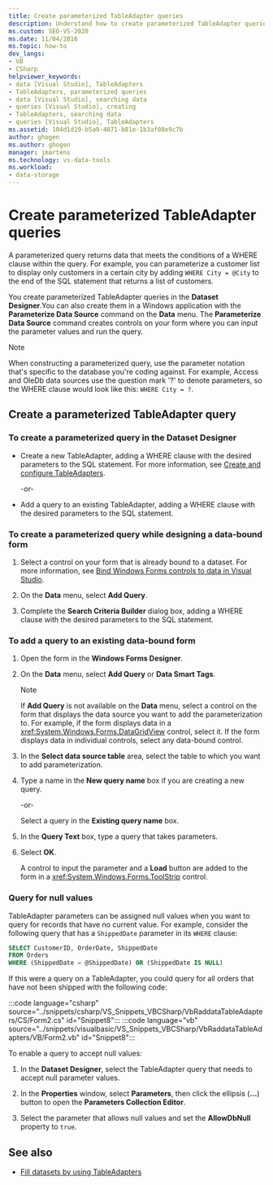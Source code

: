 ```yaml
---
title: Create parameterized TableAdapter queries
description: Understand how to create parameterized TableAdapter queries. A parameterized query returns data that meets the conditions of a WHERE clause within the query.
ms.custom: SEO-VS-2020
ms.date: 11/04/2016
ms.topic: how-to
dev_langs:
- VB
- CSharp
helpviewer_keywords:
- data [Visual Studio], TableAdapters
- TableAdapters, parameterized queries
- data [Visual Studio], searching data
- queries [Visual Studio], creating
- TableAdapters, searching data
- queries [Visual Studio], TableAdapters
ms.assetid: 104d1d19-b5a9-4071-b81e-1b3af08e9c7b
author: ghogen
ms.author: ghogen
manager: jmartens
ms.technology: vs-data-tools
ms.workload:
- data-storage
---
```

# Create parameterized TableAdapter queries

A parameterized query returns data that meets the conditions of a WHERE clause within the query. For example, you can parameterize a customer list to display only customers in a certain city by adding `WHERE City = @City` to the end of the SQL statement that returns a list of customers.

You create parameterized TableAdapter queries in the **Dataset Designer**.You can also create them in a Windows application with the **Parameterize Data Source** command on the **Data** menu. The **Parameterize Data Source** command  creates controls on your form where you can input the parameter values and run the query.

> [!NOTE]
> When constructing a parameterized query, use the parameter notation that's specific to the database you're coding against. For example, Access and OleDb data sources use the question mark '?' to denote parameters, so the WHERE clause would look like this: `WHERE City = ?`.

## Create a parameterized TableAdapter query

### To create a parameterized query in the Dataset Designer

- Create a new TableAdapter, adding a WHERE clause with the desired parameters to the SQL statement. For more information, see [Create and configure TableAdapters](../data-tools/create-and-configure-tableadapters.md).

     -or-

- Add a query to an existing TableAdapter, adding a WHERE clause with the desired parameters to the SQL statement.

### To create a parameterized query while designing a data-bound form

1. Select a control on your form that is already bound to a dataset. For more information, see [Bind Windows Forms controls to data in Visual Studio](../data-tools/bind-windows-forms-controls-to-data-in-visual-studio.md).

2. On the **Data** menu, select **Add Query**.

3. Complete the **Search Criteria Builder** dialog box, adding a WHERE clause with the desired parameters to the SQL statement.

### To add a query to an existing data-bound form

1. Open the form in the **Windows Forms Designer**.

2. On the **Data** menu, select **Add Query** or **Data Smart Tags**.

    > [!NOTE]
    > If **Add Query** is not available on the **Data** menu, select a control on the form that displays the data source you want to add the parameterization to. For example, if the form displays data in a <xref:System.Windows.Forms.DataGridView> control, select it. If the form displays data in individual controls, select any data-bound control.

3. In the **Select data source table** area, select the table to which you want to add parameterization.

4. Type a name in the **New query name** box if you are creating a new query.

     -or-

     Select a query in the **Existing query name** box.

5. In the **Query Text** box, type a query that takes parameters.

6. Select **OK**.

     A control to input the parameter and a **Load** button are added to the form in a <xref:System.Windows.Forms.ToolStrip> control.

### Query for null values

TableAdapter parameters can be assigned null values when you want to query for records that have no current value. For example, consider the following query that has a `ShippedDate` parameter in its `WHERE` clause:

```sql
SELECT CustomerID, OrderDate, ShippedDate
FROM Orders
WHERE (ShippedDate = @ShippedDate) OR (ShippedDate IS NULL)
```

If this were a query on a TableAdapter, you could query for all orders that have not been shipped with the following code:

:::code language="csharp" source="../snippets/csharp/VS_Snippets_VBCSharp/VbRaddataTableAdapters/CS/Form2.cs" id="Snippet8":::
:::code language="vb" source="../snippets/visualbasic/VS_Snippets_VBCSharp/VbRaddataTableAdapters/VB/Form2.vb" id="Snippet8":::

To enable a query to accept null values:

1. In the **Dataset Designer**, select the TableAdapter query that needs to accept null parameter values.

2. In the **Properties** window, select **Parameters**, then click the ellipsis (**...**) button to open the **Parameters Collection Editor**.

3. Select the parameter that allows null values and set the **AllowDbNull** property to `true`.

## See also

- [Fill datasets by using TableAdapters](../data-tools/fill-datasets-by-using-tableadapters.md)
